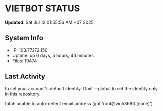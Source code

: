 # VIETBOT STATUS
**Updated**: Sat Jul 12 01:55:56 AM +07 2025

## System Info
- IP: 103.77.172.150
- Uptime: up 6 days, 5 hours, 43 minutes
- Files: 19474

## Last Activity

to set your account's default identity.
Omit --global to set the identity only in this repository.

fatal: unable to auto-detect email address (got 'root@vinh3690.(none)')
